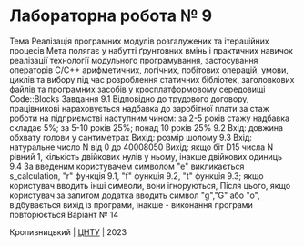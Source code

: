 ﻿# Лабораторна робота № 9

Тема
Реалізація програмних модулів розгалужених та ітераційних процесів
Мета
полягає у набутті ґрунтовних вмінь і практичних навичок реалізації технології модульного програмування, застосування операторів С/С++ арифметичних, логічних, побітових операцій, умови, циклів та вибору під час розроблення статичних бібліотек, заголовкових файлів та програмних засобів у кросплатформовому середовищі Code::Blocks
Завдання
9.1 Відповідно до трудового договору, працівникові нараховується надбавка до заробітної плати за стаж роботи на підприємстві наступним чином: за 2-5 років стажу надбавка складає 5%; за 5-10 років 25%; понад 10 років 25%
9.2 Вхід: довжина обхвату голови у сантиметрах
    Вихід: розмір шолому
9.3 Вхід: натуральне число N від 0 до 40008050
    Вихід: якщо біт D15 числа N рівний 1, кількість двійкових нулів у ньому, інакше двійкових одиниць
9.4 За введеним користувачем символом "е" викликається s_calculation, "r" функція 9.1, "f" функція 9.2, "t" функція 9.3; якщо користувач вводить інші символи, вони ігноруються, Після цього, якщо користувач за запитом додатка вводить символ "g","G" або "o", відбувається вихід із програми, інакше - виконання програми повторюється
Варіант № 14


Кропивницький | <a href="http://www.kntu.kr.ua/">ЦНТУ</a> | 2023